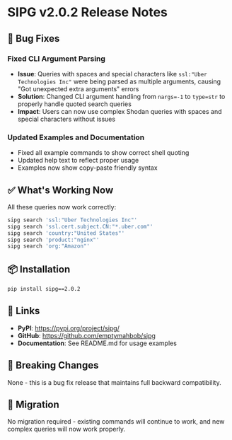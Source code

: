 # SIPG v2.0.2 Release Notes

## 🐛 Bug Fixes

### Fixed CLI Argument Parsing
- **Issue**: Queries with spaces and special characters like `ssl:"Uber Technologies Inc"` were being parsed as multiple arguments, causing "Got unexpected extra arguments" errors
- **Solution**: Changed CLI argument handling from `nargs=-1` to `type=str` to properly handle quoted search queries
- **Impact**: Users can now use complex Shodan queries with spaces and special characters without issues

### Updated Examples and Documentation
- Fixed all example commands to show correct shell quoting
- Updated help text to reflect proper usage
- Examples now show copy-paste friendly syntax

## ✅ What's Working Now

All these queries now work correctly:
```bash
sipg search 'ssl:"Uber Technologies Inc"'
sipg search 'ssl.cert.subject.CN:"*.uber.com"'
sipg search 'country:"United States"'
sipg search 'product:"nginx"'
sipg search 'org:"Amazon"'
```

## 📦 Installation

```bash
pip install sipg==2.0.2
```

## 🔗 Links

- **PyPI**: https://pypi.org/project/sipg/
- **GitHub**: https://github.com/emptymahbob/sipg
- **Documentation**: See README.md for usage examples

## 🎯 Breaking Changes

None - this is a bug fix release that maintains full backward compatibility.

## 🚀 Migration

No migration required - existing commands will continue to work, and new complex queries will now work properly. 